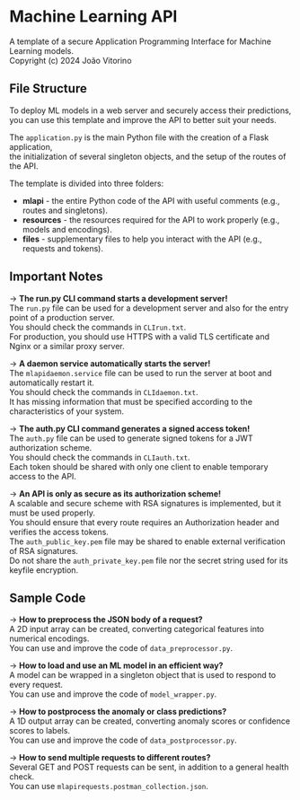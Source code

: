 # Machine Learning API

A template of a secure Application Programming Interface for Machine Learning models.  
Copyright (c) 2024 João Vitorino  

## File Structure

To deploy ML models in a web server and securely access their predictions,  
you can use this template and improve the API to better suit your needs.  

The `application.py` is the main Python file with the creation of a Flask application,  
the initialization of several singleton objects, and the setup of the routes of the API.  

The template is divided into three folders:

- **mlapi** - the entire Python code of the API with useful comments (e.g., routes and singletons).
- **resources** - the resources required for the API to work properly (e.g., models and encodings).
- **files** - supplementary files to help you interact with the API (e.g., requests and tokens).

## Important Notes

&rarr; **The run.py CLI command starts a development server!**  
The `run.py` file can be used for a development server and also for the entry point of a production server.  
You should check the commands in `CLIrun.txt`.  
For production, you should use HTTPS with a valid TLS certificate and Nginx or a similar proxy server.  

&rarr; **A daemon service automatically starts the server!**  
The `mlapidaemon.service` file can be used to run the server at boot and automatically restart it.  
You should check the commands in `CLIdaemon.txt`.  
It has missing information that must be specified according to the characteristics of your system.  

&rarr; **The auth.py CLI command generates a signed access token!**  
The `auth.py` file can be used to generate signed tokens for a JWT authorization scheme.  
You should check the commands in `CLIauth.txt`.  
Each token should be shared with only one client to enable temporary access to the API.  

&rarr; **An API is only as secure as its authorization scheme!**  
A scalable and secure scheme with RSA signatures is implemented, but it must be used properly.  
You should ensure that every route requires an Authorization header and verifies the access tokens.  
The `auth_public_key.pem` file may be shared to enable external verification of RSA signatures.  
Do not share the `auth_private_key.pem` file nor the secret string used for its keyfile encryption.  

## Sample Code

&rarr; **How to preprocess the JSON body of a request?**  
A 2D input array can be created, converting categorical features into numerical encodings.  
You can use and improve the code of `data_preprocessor.py`.  

&rarr; **How to load and use an ML model in an efficient way?**  
A model can be wrapped in a singleton object that is used to respond to every request.  
You can use and improve the code of `model_wrapper.py`.  

&rarr; **How to postprocess the anomaly or class predictions?**  
A 1D output array can be created, converting anomaly scores or confidence scores to labels.  
You can use and improve the code of `data_postprocessor.py`.  

&rarr; **How to send multiple requests to different routes?**  
Several GET and POST requests can be sent, in addition to a general health check.  
You can use `mlapirequests.postman_collection.json`.  
